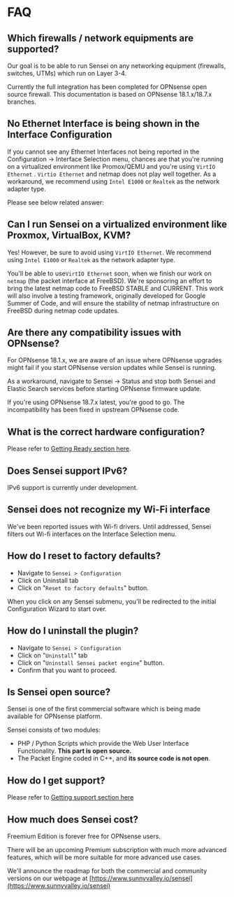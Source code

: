 # FAQ

## Which firewalls / network equipments are supported?

Our goal is to be able to run Sensei on any networking equipment \(firewalls, switches, UTMs\) which run on Layer 3-4. 

Currently the full integration has been completed for OPNsense open source firewall. ​This documentation is based on OPNsense 18.1.x/18.7.x branches.

## No Ethernet Interface is being shown in the Interface Configuration

If you cannot see any Ethernet Interfaces not being reported in the Configuration -&gt; Interface Selection menu, chances are that you're running on a virtualized environment like Promox/QEMU and you're using `VirtIO Ethernet`  . `Virtio Ethernet` and netmap does not play well together. As a workaround, we recommend using `Intel E1000` or `Realtek` as the network adapter type.

Please see below related answer:

## Can I run Sensei on a virtualized environment like Proxmox, VirtualBox, KVM?

Yes! However, be sure to avoid using `VirtIO Ethernet`. We recommend using `Intel E1000` or `Realtek` as the network adapter type.

You'll be able to use`VirtIO Ethernet` soon, when we finish our work on `netmap` \(the packet interface at FreeBSD\). We're sponsoring an effort to bring the latest netmap code to FreeBSD STABLE and CURRENT. This work will also involve a testing framework, originally developed for Google Summer of Code, and will ensure the stability of netmap infrastructure on FreeBSD during netmap code updates. 

## Are there any compatibility issues with OPNsense?

For OPNsense 18.1.x, we are aware of an issue where OPNsense upgrades might fail if you start OPNsense version updates while Sensei is running.

As a workaround, navigate to Sensei -&gt; Status and stop both Sensei and Elastic Search services before starting OPNsense firmware update.

If you're using OPNsense 18.7.x latest, you're good to go. The incompatibility has been fixed in upstream OPNsense code. 

## What is the correct hardware configuration?

Please refer to [Getting Ready section here](../getting-started/getting-ready.md#hardware-requirements-for-sensei).

## Does Sensei support IPv6?

IPv6 support is currently under development.

## Sensei does not recognize my Wi-Fi interface

We've been reported issues with Wi-fi drivers. Until addressed, Sensei filters out Wi-fi interfaces on the Interface Selection menu.

## How do I reset to factory defaults?

* Navigate to `Sensei > Configuration`
* Click on Uninstall tab
* Click on "`Reset to factory defaults`" button. 

When you click on any Sensei submenu, you'll be redirected to the initial Configuration Wizard to start over.

## How do I uninstall the plugin?

* Navigate to `Sensei > Configuration`
* Click on "`Uninstall`" tab
* Click on "`Uninstall Sensei packet engine`" button.
* Confirm that you want to proceed.

## Is Sensei open source?

Sensei is one of the first commercial software which is being made available for OPNsense platform.

Sensei consists of two modules:

* PHP / Python Scripts which provide the Web User Interface Functionality. **This part is open source.**
* The Packet Engine coded in C++, and **its source code is not open**.

## How do I get support?

Please refer to [Getting support section here](getting-support.md#community-edution-support)

## How much does Sensei cost?

Freemium Edition is forever free for OPNsense users.

There will be an upcoming Premium subscription with much more advanced features, which will be more suitable for more advanced use cases.

We'll announce the roadmap for both the commercial and community versions on our webpage at [https://www.sunnyvalley.io/sensei](https://www.sunnyvalley.io/sensei)



